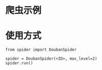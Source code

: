 爬虫示例
=======

# 使用方式

```
from spider import DoubanSpider

spider = DoubanSpider(<ID>, max_level=2)
spider.run()
```
